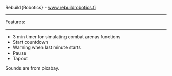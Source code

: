 Rebuild{Robotics} - www.rebuildrobotics.fi

***
Features:
***
- 3 min timer for simulating combat arenas functions
- Start countdown
- Warning when last minute starts
- Pause
- Tapout

Sounds are from pixabay.
